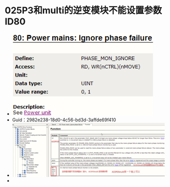 # 025P3和multi的逆变模块不能设置参数ID80
- ![Img](./FILES/025P3和multi的逆变模块不能设置参数ID80.md/img-20220810140934.png)
- Guid：2982e238-18d0-4c56-bd3d-3affde69f410
- ![Img](./FILES/025P3和multi的逆变模块不能设置参数ID80.md/img-20220810141004.png)
- 
